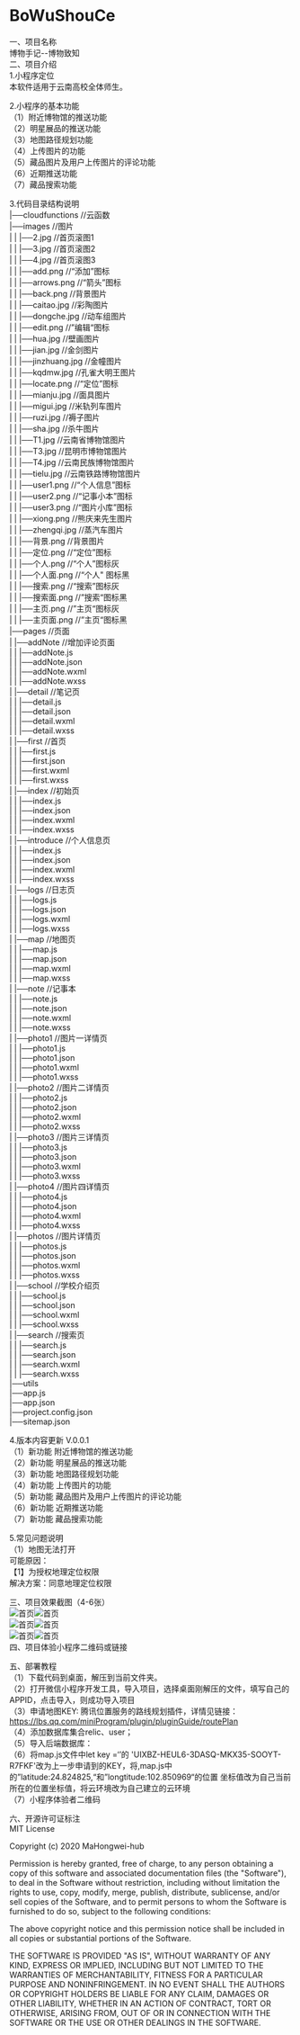 # BoWuShouCe

一、项目名称  
博物手记--博物致知  
二、项目介绍  
1.小程序定位  
本软件适用于云南高校全体师生。  

2.小程序的基本功能  
（1）附近博物馆的推送功能  
（2）明星展品的推送功能  
（3）地图路径规划功能  
（4）上传图片的功能  
（5）藏品图片及用户上传图片的评论功能  
（6）近期推送功能  
（7）藏品搜索功能  

3.代码目录结构说明  
|──cloudfunctions		//云函数  
|──images		//图片  
|     |     |──2.jpg		//首页滚图1  
|     |     |──3.jpg		//首页滚图2  
|     |     |──4.jpg  	//首页滚图3  
|     |     |──add.png		//“添加”图标  
|     |     |──arrows.png	//“箭头”图标  
|     |     |──back.png		//背景图片  
|     |     |──caitao.jpg	//彩陶图片  
|     |     |──dongche.jpg	//动车组图片  
|     |     |──edit.png		//”编辑“图标  
|     |     |──hua.jpg		//壁画图片  
|     |     |──jian.jpg		//金剑图片  
|     |     |──jinzhuang.jpg	//金幢图片  
|     |     |──kqdmw.jpg	//孔雀大明王图片  
|     |     |──locate.png	//“定位”图标  
|     |     |──mianju.jpg	//面具图片  
|     |     |──migui.jpg	//米轨列车图片  
|     |     |──ruzi.jpg		//褥子图片  
|     |     |──sha.jpg		//杀牛图片  
|     |     |──T1.jpg		//云南省博物馆图片  
|     |     |──T3.jpg		//昆明市博物馆图片  
|     |     |──T4.jpg		//云南民族博物馆图片  
|     |     |──tielu.jpg		//云南铁路博物馆图片  
|     |     |──user1.png	//“个人信息”图标  
|     |     |──user2.png	//“记事小本”图标  
|     |     |──user3.png	//“图片小库”图标  
|     |     |──xiong.png	//熊庆来先生图片  
|     |     |──zhengqi.jpg	//蒸汽车图片  
|     |     |──背景.png		//背景图片  
|     |     |──定位.png		//“定位”图标  
|     |     |──个人.png		//“个人”图标灰  
|     |     |──个人面.png	//“个人"  图标黑  
|     |     |──搜索.png		//“搜索”图标灰  
|     |     |──搜索面.png	//”搜索“图标黑  
|     |     |──主页.png		//”主页“图标灰  
|     |     |──主页面.png	//”主页“图标黑  
|──pages			//页面  
|     |──addNote		//增加评论页面  
|     |     |──addNote.js  
|     |     |──addNote.json  
|     |     |──addNote.wxml  
|     |     |──addNote.wxss  
|     |──detail		//笔记页  
|     |     |──detail.js  
|     |     |──detail.json  
|     |     |──detail.wxml  
|     |     |──detail.wxss  
|     |──first		//首页  
|     |     |──first.js  
|     |     |──first.json  
|     |     |──first.wxml  
|     |     |──first.wxss  
|     |──index		//初始页  
|     |     |──index.js  
|     |     |──index.json  
|     |     |──index.wxml  
|     |     |──index.wxss  
|     |──introduce		//个人信息页  
|     |     |──index.js  
|     |     |──index.json  
|     |     |──index.wxml  
|     |     |──index.wxss  
|     |──logs		//日志页  
|     |     |──logs.js  
|     |     |──logs.json  
|     |     |──logs.wxml  
|     |     |──logs.wxss  
|     |──map		//地图页  
|     |     |──map.js  
|     |     |──map.json  
|     |     |──map.wxml  
|     |     |──map.wxss  
|     |──note		//记事本  
|     |     |──note.js  
|     |     |──note.json  
|     |     |──note.wxml  
|     |     |──note.wxss  
|     |──photo1		//图片一详情页  
|     |     |──photo1.js  
|     |     |──photo1.json  
|     |     |──photo1.wxml  
|     |     |──photo1.wxss  
|     |──photo2		//图片二详情页  
|     |     |──photo2.js  
|     |     |──photo2.json  
|     |     |──photo2.wxml  
|     |     |──photo2.wxss  
|     |──photo3		//图片三详情页  
|     |     |──photo3.js  
|     |     |──photo3.json  
|     |     |──photo3.wxml  
|     |     |──photo3.wxss  
|     |──photo4		//图片四详情页  
|     |     |──photo4.js  
|     |     |──photo4.json  
|     |     |──photo4.wxml  
|     |     |──photo4.wxss  
|     |──photos		//图片详情页  
|     |     |──photos.js  
|     |     |──photos.json  
|     |     |──photos.wxml  
|     |     |──photos.wxss  
|     |──school		//学校介绍页  
|     |     |──school.js  
|     |     |──school.json  
|     |     |──school.wxml  
|     |     |──school.wxss  
|     |──search		//搜索页  
|     |     |──search.js  
|     |     |──search.json  
|     |     |──search.wxml  
|     |     |──search.wxss  
|──utils  
|──app.js  
|──app.json  
|──project.config.json  
|──sitemap.json  

4.版本内容更新 V.0.0.1  
（1）新功能  附近博物馆的推送功能  
（2）新功能 明星展品的推送功能  
（3）新功能 地图路径规划功能  
（4）新功能 上传图片的功能  
（5）新功能 藏品图片及用户上传图片的评论功能  
（6）新功能 近期推送功能  
（7）新功能 藏品搜索功能  

5.常见问题说明  
（1）地图无法打开  
可能原因：  
【1】为授权地理定位权限  
解决方案：同意地理定位权限  



三、项目效果截图（4-6张）  
![首页](https://www.et.ynu.edu.cn/appdd/uploads/20181060025/4/444.jpg )![首页](https://www.et.ynu.edu.cn/appdd/uploads/20181060025/4/222.jpg )  
![首页](https://www.et.ynu.edu.cn/appdd/uploads/20181060025/4/333.jpg )![首页](https://www.et.ynu.edu.cn/appdd/uploads/20181060025/4/111.jpg )  
![首页](https://www.et.ynu.edu.cn/appdd/uploads/20181060025/4/555.jpg )![首页](https://www.et.ynu.edu.cn/appdd/uploads/20181060025/4/666.jpg )  
四、项目体验小程序二维码或链接  

五、部署教程  
（1）下载代码到桌面，解压到当前文件夹。  
（2）打开微信小程序开发工具，导入项目，选择桌面刚解压的文件，填写自己的APPID，点击导入，则成功导入项目  
（3）申请地图KEY: 腾讯位置服务的路线规划插件，详情见链接：https://lbs.qq.com/miniProgram/plugin/pluginGuide/routePlan  
（4）添加数据库集合relic、user；  
（5）导入后端数据库：  
（6）将map.js文件中let key =‘’的 'UIXBZ-HEUL6-3DASQ-MKX35-SOOYT-R7FKF'改为上一步申请到的KEY，将,map.js中的”latitude:24.824825,“和”longtitude:102.850969“的位置
坐标值改为自己当前所在的位置坐标值，将云环境改为自己建立的云环境  
（7）小程序体验者二维码  


六、开源许可证标注  
MIT License

Copyright (c) 2020 MaHongwei-hub

Permission is hereby granted, free of charge, to any person obtaining a copy
of this software and associated documentation files (the "Software"), to deal
in the Software without restriction, including without limitation the rights
to use, copy, modify, merge, publish, distribute, sublicense, and/or sell
copies of the Software, and to permit persons to whom the Software is
furnished to do so, subject to the following conditions:

The above copyright notice and this permission notice shall be included in all
copies or substantial portions of the Software.

THE SOFTWARE IS PROVIDED "AS IS", WITHOUT WARRANTY OF ANY KIND, EXPRESS OR
IMPLIED, INCLUDING BUT NOT LIMITED TO THE WARRANTIES OF MERCHANTABILITY,
FITNESS FOR A PARTICULAR PURPOSE AND NONINFRINGEMENT. IN NO EVENT SHALL THE
AUTHORS OR COPYRIGHT HOLDERS BE LIABLE FOR ANY CLAIM, DAMAGES OR OTHER
LIABILITY, WHETHER IN AN ACTION OF CONTRACT, TORT OR OTHERWISE, ARISING FROM,
OUT OF OR IN CONNECTION WITH THE SOFTWARE OR THE USE OR OTHER DEALINGS IN THE
SOFTWARE.
